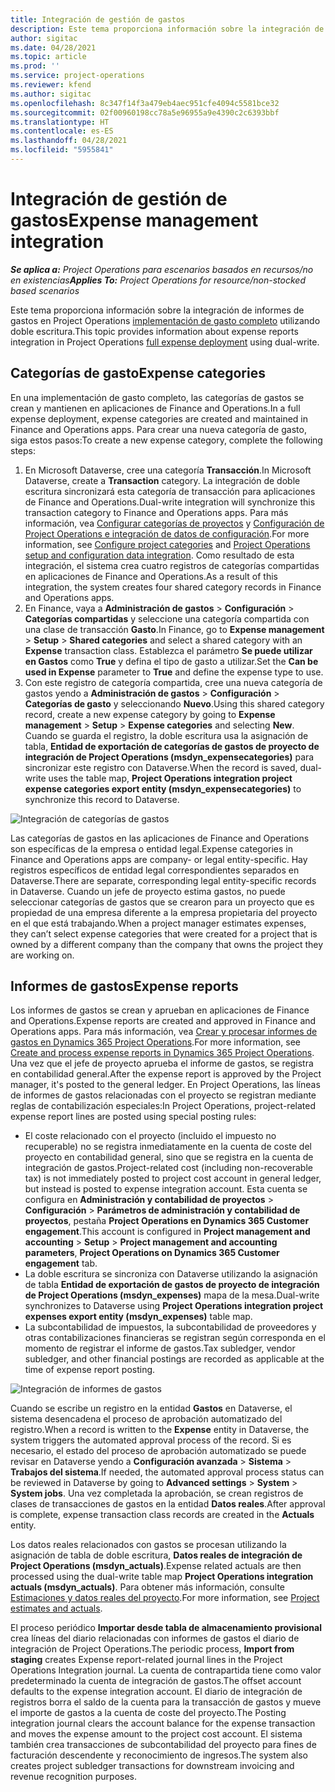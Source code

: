 ```yaml
---
title: Integración de gestión de gastos
description: Este tema proporciona información sobre la integración de informes de gastos en Project Operations utilizando doble escritura.
author: sigitac
ms.date: 04/28/2021
ms.topic: article
ms.prod: ''
ms.service: project-operations
ms.reviewer: kfend
ms.author: sigitac
ms.openlocfilehash: 8c347f14f3a479eb4aec951cfe4094c5581bce32
ms.sourcegitcommit: 02f00960198cc78a5e96955a9e4390c2c6393bbf
ms.translationtype: HT
ms.contentlocale: es-ES
ms.lasthandoff: 04/28/2021
ms.locfileid: "5955841"
---
```

# <a name="expense-management-integration"></a><span data-ttu-id="f1f2c-103">Integración de gestión de gastos</span><span class="sxs-lookup"><span data-stu-id="f1f2c-103">Expense management integration</span></span>

<span data-ttu-id="f1f2c-104">_**Se aplica a:** Project Operations para escenarios basados en recursos/no en existencias_</span><span class="sxs-lookup"><span data-stu-id="f1f2c-104">_**Applies To:** Project Operations for resource/non-stocked based scenarios_</span></span>

<span data-ttu-id="f1f2c-105">Este tema proporciona información sobre la integración de informes de gastos en Project Operations [implementación de gasto completo](../expense/expense-overview.md) utilizando doble escritura.</span><span class="sxs-lookup"><span data-stu-id="f1f2c-105">This topic provides information about expense reports integration in Project Operations [full expense deployment](../expense/expense-overview.md) using dual-write.</span></span>

## <a name="expense-categories"></a><span data-ttu-id="f1f2c-106">Categorías de gasto</span><span class="sxs-lookup"><span data-stu-id="f1f2c-106">Expense categories</span></span>

<span data-ttu-id="f1f2c-107">En una implementación de gasto completo, las categorías de gastos se crean y mantienen en aplicaciones de Finance and Operations.</span><span class="sxs-lookup"><span data-stu-id="f1f2c-107">In a full expense deployment, expense categories are created and maintained in Finance and Operations apps.</span></span> <span data-ttu-id="f1f2c-108">Para crear una nueva categoría de gasto, siga estos pasos:</span><span class="sxs-lookup"><span data-stu-id="f1f2c-108">To create a new expense category, complete the following steps:</span></span>

1. <span data-ttu-id="f1f2c-109">En Microsoft Dataverse, cree una categoría **Transacción**.</span><span class="sxs-lookup"><span data-stu-id="f1f2c-109">In Microsoft Dataverse, create a **Transaction** category.</span></span> <span data-ttu-id="f1f2c-110">La integración de doble escritura sincronizará esta categoría de transacción para aplicaciones de Finance and Operations.</span><span class="sxs-lookup"><span data-stu-id="f1f2c-110">Dual-write integration will synchronize this transaction category to Finance and Operations apps.</span></span> <span data-ttu-id="f1f2c-111">Para más información, vea [Configurar categorías de proyectos](/dynamics365/project-operations/project-accounting/configure-project-categories) y [Configuración de Project Operations e integración de datos de configuración](resource-dual-write-setup-integration.md).</span><span class="sxs-lookup"><span data-stu-id="f1f2c-111">For more information, see [Configure project categories](/dynamics365/project-operations/project-accounting/configure-project-categories) and [Project Operations setup and configuration data integration](resource-dual-write-setup-integration.md).</span></span> <span data-ttu-id="f1f2c-112">Como resultado de esta integración, el sistema crea cuatro registros de categorías compartidas en aplicaciones de Finance and Operations.</span><span class="sxs-lookup"><span data-stu-id="f1f2c-112">As a result of this integration, the system creates four shared category records in Finance and Operations apps.</span></span>
2. <span data-ttu-id="f1f2c-113">En Finance, vaya a **Administración de gastos** > **Configuración** > **Categorías compartidas** y seleccione una categoría compartida con una clase de transacción **Gasto**.</span><span class="sxs-lookup"><span data-stu-id="f1f2c-113">In Finance, go to **Expense management** > **Setup** > **Shared categories** and select a shared category with an **Expense** transaction class.</span></span> <span data-ttu-id="f1f2c-114">Establezca el parámetro **Se puede utilizar en Gastos** como **True** y defina el tipo de gasto a utilizar.</span><span class="sxs-lookup"><span data-stu-id="f1f2c-114">Set the **Can be used in Expense** parameter to **True** and define the expense type to use.</span></span>
3. <span data-ttu-id="f1f2c-115">Con este registro de categoría compartida, cree una nueva categoría de gastos yendo a **Administración de gastos** > **Configuración** > **Categorías de gasto** y seleccionando **Nuevo**.</span><span class="sxs-lookup"><span data-stu-id="f1f2c-115">Using this shared category record, create a new expense category by going to **Expense management** > **Setup** > **Expense categories** and selecting **New**.</span></span> <span data-ttu-id="f1f2c-116">Cuando se guarda el registro, la doble escritura usa la asignación de tabla, **Entidad de exportación de categorías de gastos de proyecto de integración de Project Operations (msdyn\_expensecategories)** para sincronizar este registro con Dataverse.</span><span class="sxs-lookup"><span data-stu-id="f1f2c-116">When the record is saved, dual-write uses the table map, **Project Operations integration project expense categories export entity (msdyn\_expensecategories)** to synchronize this record to Dataverse.</span></span>

  ![Integración de categorías de gastos](./media/DW6ExpenseCategories.png)

<span data-ttu-id="f1f2c-118">Las categorías de gastos en las aplicaciones de Finance and Operations son específicas de la empresa o entidad legal.</span><span class="sxs-lookup"><span data-stu-id="f1f2c-118">Expense categories in Finance and Operations apps are company- or legal entity-specific.</span></span> <span data-ttu-id="f1f2c-119">Hay registros específicos de entidad legal correspondientes separados en Dataverse.</span><span class="sxs-lookup"><span data-stu-id="f1f2c-119">There are separate, corresponding legal entity-specific records in Dataverse.</span></span> <span data-ttu-id="f1f2c-120">Cuando un jefe de proyecto estima gastos, no puede seleccionar categorías de gastos que se crearon para un proyecto que es propiedad de una empresa diferente a la empresa propietaria del proyecto en el que está trabajando.</span><span class="sxs-lookup"><span data-stu-id="f1f2c-120">When a project manager estimates expenses, they can’t select expense categories that were created for a project that is owned by a different company than the company that owns the project they are working on.</span></span> 

## <a name="expense-reports"></a><span data-ttu-id="f1f2c-121">Informes de gastos</span><span class="sxs-lookup"><span data-stu-id="f1f2c-121">Expense reports</span></span>

<span data-ttu-id="f1f2c-122">Los informes de gastos se crean y aprueban en aplicaciones de Finance and Operations.</span><span class="sxs-lookup"><span data-stu-id="f1f2c-122">Expense reports are created and approved in Finance and Operations apps.</span></span> <span data-ttu-id="f1f2c-123">Para más información, vea [Crear y procesar informes de gastos en Dynamics 365 Project Operations](/learn/modules/create-process-expense-reports/).</span><span class="sxs-lookup"><span data-stu-id="f1f2c-123">For more information, see [Create and process expense reports in Dynamics 365 Project Operations](/learn/modules/create-process-expense-reports/).</span></span> <span data-ttu-id="f1f2c-124">Una vez que el jefe de proyecto aprueba el informe de gastos, se registra en contabilidad general.</span><span class="sxs-lookup"><span data-stu-id="f1f2c-124">After the expense report is approved by the Project manager, it's posted to the general ledger.</span></span> <span data-ttu-id="f1f2c-125">En Project Operations, las líneas de informes de gastos relacionadas con el proyecto se registran mediante reglas de contabilización especiales:</span><span class="sxs-lookup"><span data-stu-id="f1f2c-125">In Project Operations, project-related expense report lines are posted using special posting rules:</span></span>

  - <span data-ttu-id="f1f2c-126">El coste relacionado con el proyecto (incluido el impuesto no recuperable) no se registra inmediatamente en la cuenta de coste del proyecto en contabilidad general, sino que se registra en la cuenta de integración de gastos.</span><span class="sxs-lookup"><span data-stu-id="f1f2c-126">Project-related cost (including non-recoverable tax) is not immediately posted to project cost account in general ledger, but instead is posted to expense integration account.</span></span> <span data-ttu-id="f1f2c-127">Esta cuenta se configura en **Administración y contabilidad de proyectos** > **Configuración** > **Parámetros de administración y contabilidad de proyectos**, pestaña **Project Operations en Dynamics 365 Customer engagement**.</span><span class="sxs-lookup"><span data-stu-id="f1f2c-127">This account is configured in **Project management and accounting** > **Setup** > **Project management and accounting parameters**, **Project Operations on Dynamics 365 Customer engagement** tab.</span></span>
  - <span data-ttu-id="f1f2c-128">La doble escritura se sincroniza con Dataverse utilizando la asignación de tabla **Entidad de exportación de gastos de proyecto de integración de Project Operations (msdyn\_expenses)** mapa de la mesa.</span><span class="sxs-lookup"><span data-stu-id="f1f2c-128">Dual-write synchronizes to Dataverse using **Project Operations integration project expenses export entity (msdyn\_expenses)** table map.</span></span>
  - <span data-ttu-id="f1f2c-129">La subcontabilidad de impuestos, la subcontabilidad de proveedores y otras contabilizaciones financieras se registran según corresponda en el momento de registrar el informe de gastos.</span><span class="sxs-lookup"><span data-stu-id="f1f2c-129">Tax subledger, vendor subledger, and other financial postings are recorded as applicable at the time of expense report posting.</span></span>

  ![Integración de informes de gastos](./media/DW6ExpenseReports.png)

<span data-ttu-id="f1f2c-131">Cuando se escribe un registro en la entidad **Gastos** en Dataverse, el sistema desencadena el proceso de aprobación automatizado del registro.</span><span class="sxs-lookup"><span data-stu-id="f1f2c-131">When a record is written to the **Expense** entity in Dataverse, the system triggers the automated approval process of the record.</span></span> <span data-ttu-id="f1f2c-132">Si es necesario, el estado del proceso de aprobación automatizado se puede revisar en Dataverse yendo a **Configuración avanzada** > **Sistema** > **Trabajos del sistema**.</span><span class="sxs-lookup"><span data-stu-id="f1f2c-132">If needed, the automated approval process status can be reviewed in Dataverse by going to **Advanced settings** > **System** > **System jobs**.</span></span> <span data-ttu-id="f1f2c-133">Una vez completada la aprobación, se crean registros de clases de transacciones de gastos en la entidad **Datos reales**.</span><span class="sxs-lookup"><span data-stu-id="f1f2c-133">After approval is complete, expense transaction class records are created in the **Actuals** entity.</span></span>

<span data-ttu-id="f1f2c-134">Los datos reales relacionados con gastos se procesan utilizando la asignación de tabla de doble escritura, **Datos reales de integración de Project Operations (msdyn\_actuals)**.</span><span class="sxs-lookup"><span data-stu-id="f1f2c-134">Expense related actuals are then processed using the dual-write table map **Project Operations integration actuals (msdyn\_actuals)**.</span></span> <span data-ttu-id="f1f2c-135">Para obtener más información, consulte [Estimaciones y datos reales del proyecto](resource-dual-write-estimates-actuals.md).</span><span class="sxs-lookup"><span data-stu-id="f1f2c-135">For more information, see [Project estimates and actuals](resource-dual-write-estimates-actuals.md).</span></span>

<span data-ttu-id="f1f2c-136">El proceso periódico **Importar desde tabla de almacenamiento provisional** crea líneas del diario relacionadas con informes de gastos el diario de integración de Project Operations.</span><span class="sxs-lookup"><span data-stu-id="f1f2c-136">The periodic process, **Import from staging** creates Expense report-related journal lines in the Project Operations Integration journal.</span></span> <span data-ttu-id="f1f2c-137">La cuenta de contrapartida tiene como valor predeterminado la cuenta de integración de gastos.</span><span class="sxs-lookup"><span data-stu-id="f1f2c-137">The offset account defaults to the expense integration account.</span></span> <span data-ttu-id="f1f2c-138">El diario de integración de registros borra el saldo de la cuenta para la transacción de gastos y mueve el importe de gastos a la cuenta de coste del proyecto.</span><span class="sxs-lookup"><span data-stu-id="f1f2c-138">The Posting integration journal clears the account balance for the expense transaction and moves the expense amount to the project cost account.</span></span> <span data-ttu-id="f1f2c-139">El sistema también crea transacciones de subcontabilidad del proyecto para fines de facturación descendente y reconocimiento de ingresos.</span><span class="sxs-lookup"><span data-stu-id="f1f2c-139">The system also creates project subledger transactions for downstream invoicing and revenue recognition purposes.</span></span>
